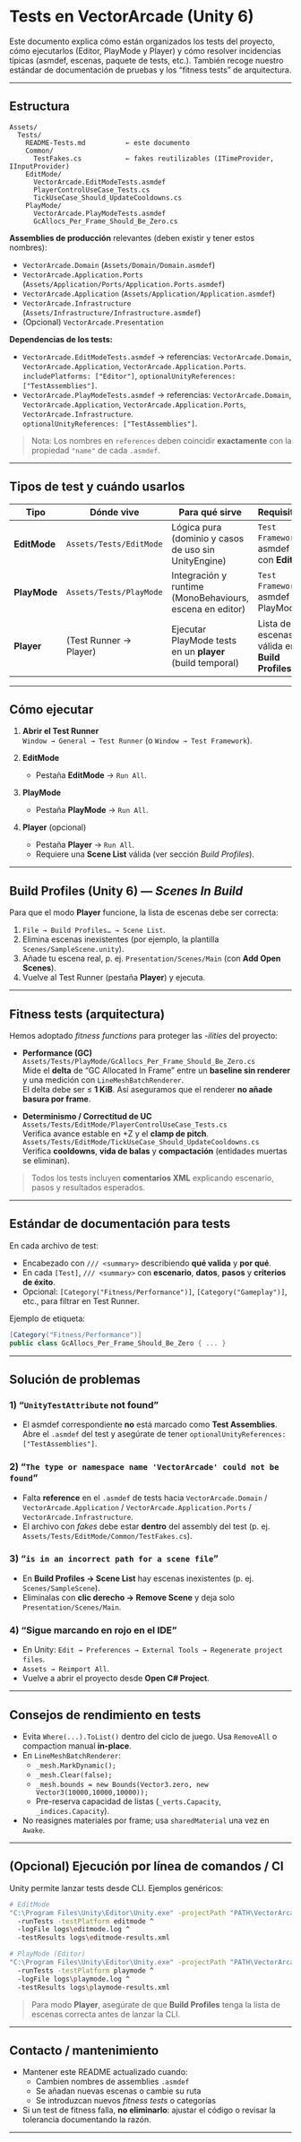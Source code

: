 # Tests en VectorArcade (Unity 6)

Este documento explica cómo están organizados los tests del proyecto, cómo ejecutarlos (Editor, PlayMode y Player) y cómo resolver incidencias típicas (asmdef, escenas, paquete de tests, etc.). También recoge nuestro estándar de documentación de pruebas y los “fitness tests” de arquitectura.

---

## Estructura

```
Assets/
  Tests/
    README-Tests.md          ← este documento
    Common/
      TestFakes.cs           ← fakes reutilizables (ITimeProvider, IInputProvider)
    EditMode/
      VectorArcade.EditModeTests.asmdef
      PlayerControlUseCase_Tests.cs
      TickUseCase_Should_UpdateCooldowns.cs
    PlayMode/
      VectorArcade.PlayModeTests.asmdef
      GcAllocs_Per_Frame_Should_Be_Zero.cs
```

**Assemblies de producción** relevantes (deben existir y tener estos nombres):

- `VectorArcade.Domain` (`Assets/Domain/Domain.asmdef`)
- `VectorArcade.Application.Ports` (`Assets/Application/Ports/Application.Ports.asmdef`)
- `VectorArcade.Application` (`Assets/Application/Application.asmdef`)
- `VectorArcade.Infrastructure` (`Assets/Infrastructure/Infrastructure.asmdef`)
- (Opcional) `VectorArcade.Presentation`

**Dependencias de los tests:**

- `VectorArcade.EditModeTests.asmdef` → referencias: `VectorArcade.Domain`, `VectorArcade.Application`, `VectorArcade.Application.Ports`.  
  `includePlatforms: ["Editor"]`, `optionalUnityReferences: ["TestAssemblies"]`.
- `VectorArcade.PlayModeTests.asmdef` → referencias: `VectorArcade.Domain`, `VectorArcade.Application`, `VectorArcade.Application.Ports`, `VectorArcade.Infrastructure`.  
  `optionalUnityReferences: ["TestAssemblies"]`.

> Nota: Los nombres en `references` deben coincidir **exactamente** con la propiedad `"name"` de cada `.asmdef`.

---

## Tipos de test y cuándo usarlos

| Tipo         | Dónde vive              | Para qué sirve                                            | Requisitos                                    |
| ------------ | ----------------------- | --------------------------------------------------------- | --------------------------------------------- |
| **EditMode** | `Assets/Tests/EditMode` | Lógica pura (dominio y casos de uso sin UnityEngine)      | `Test Framework`, asmdef con **Editor**       |
| **PlayMode** | `Assets/Tests/PlayMode` | Integración y runtime (MonoBehaviours, escena en editor)  | `Test Framework`, asmdef de PlayMode          |
| **Player**   | (Test Runner → Player)  | Ejecutar PlayMode tests en un **player** (build temporal) | Lista de escenas válida en **Build Profiles** |

---

## Cómo ejecutar

1. **Abrir el Test Runner**  
   `Window → General → Test Runner` (o `Window → Test Framework`).

2. **EditMode**

   - Pestaña **EditMode** → `Run All`.

3. **PlayMode**

   - Pestaña **PlayMode** → `Run All`.

4. **Player** (opcional)
   - Pestaña **Player** → `Run All`.
   - Requiere una **Scene List** válida (ver sección _Build Profiles_).

---

## Build Profiles (Unity 6) — _Scenes In Build_

Para que el modo **Player** funcione, la lista de escenas debe ser correcta:

1. `File → Build Profiles… → Scene List`.
2. Elimina escenas inexistentes (por ejemplo, la plantilla `Scenes/SampleScene.unity`).
3. Añade tu escena real, p. ej. `Presentation/Scenes/Main` (con **Add Open Scenes**).
4. Vuelve al Test Runner (pestaña **Player**) y ejecuta.

---

## Fitness tests (arquitectura)

Hemos adoptado _fitness functions_ para proteger las _-ilities_ del proyecto:

- **Performance (GC)**  
  `Assets/Tests/PlayMode/GcAllocs_Per_Frame_Should_Be_Zero.cs`  
  Mide el **delta** de “GC Allocated In Frame” entre un **baseline sin renderer** y una medición con `LineMeshBatchRenderer`.  
  El delta debe ser ≤ **1 KiB**. Así aseguramos que el renderer **no añade basura por frame**.

- **Determinismo / Correctitud de UC**  
  `Assets/Tests/EditMode/PlayerControlUseCase_Tests.cs`  
  Verifica avance estable en +Z y el **clamp de pitch**.  
  `Assets/Tests/EditMode/TickUseCase_Should_UpdateCooldowns.cs`  
  Verifica **cooldowns**, **vida de balas** y **compactación** (entidades muertas se eliminan).

> Todos los tests incluyen **comentarios XML** explicando escenario, pasos y resultados esperados.

---

## Estándar de documentación para tests

En cada archivo de test:

- Encabezado con `/// <summary>` describiendo **qué valida** y **por qué**.
- En cada `[Test]`, `/// <summary>` con **escenario**, **datos**, **pasos** y **criterios de éxito**.
- Opcional: `[Category("Fitness/Performance")]`, `[Category("Gameplay")]`, etc., para filtrar en Test Runner.

Ejemplo de etiqueta:

```csharp
[Category("Fitness/Performance")]
public class GcAllocs_Per_Frame_Should_Be_Zero { ... }
```

---

## Solución de problemas

### 1) “`UnityTestAttribute` not found”

- El asmdef correspondiente **no** está marcado como **Test Assemblies**.  
  Abre el `.asmdef` del test y asegúrate de tener `optionalUnityReferences: ["TestAssemblies"]`.

### 2) “`The type or namespace name 'VectorArcade' could not be found`”

- Falta **reference** en el `.asmdef` de tests hacia `VectorArcade.Domain` / `VectorArcade.Application` / `VectorArcade.Application.Ports` / `VectorArcade.Infrastructure`.
- El archivo con _fakes_ debe estar **dentro** del assembly del test (p. ej. `Assets/Tests/EditMode/Common/TestFakes.cs`).

### 3) “`is in an incorrect path for a scene file`”

- En **Build Profiles → Scene List** hay escenas inexistentes (p. ej. `Scenes/SampleScene`).
- Elimínalas con **clic derecho → Remove Scene** y deja solo `Presentation/Scenes/Main`.

### 4) “Sigue marcando en rojo en el IDE”

- En Unity: `Edit → Preferences → External Tools → Regenerate project files`.
- `Assets → Reimport All`.
- Vuelve a abrir el proyecto desde **Open C# Project**.

---

## Consejos de rendimiento en tests

- Evita `Where(...).ToList()` dentro del ciclo de juego. Usa `RemoveAll` o compaction manual **in-place**.
- En `LineMeshBatchRenderer`:
  - `_mesh.MarkDynamic();`
  - `_mesh.Clear(false);`
  - `_mesh.bounds = new Bounds(Vector3.zero, new Vector3(10000,10000,10000));`
  - Pre-reserva capacidad de listas (`_verts.Capacity`, `_indices.Capacity`).
- No reasignes materiales por frame; usa `sharedMaterial` una vez en `Awake`.

---

## (Opcional) Ejecución por línea de comandos / CI

Unity permite lanzar tests desde CLI. Ejemplos genéricos:

```bash
# EditMode
"C:\Program Files\Unity\Editor\Unity.exe" -projectPath "PATH\VectorArcade" ^
  -runTests -testPlatform editmode ^
  -logFile logs\editmode.log ^
  -testResults logs\editmode-results.xml

# PlayMode (Editor)
"C:\Program Files\Unity\Editor\Unity.exe" -projectPath "PATH\VectorArcade" ^
  -runTests -testPlatform playmode ^
  -logFile logs\playmode.log ^
  -testResults logs\playmode-results.xml
```

> Para modo **Player**, asegúrate de que **Build Profiles** tenga la lista de escenas correcta antes de lanzar la CLI.

---

## Contacto / mantenimiento

- Mantener este README actualizado cuando:
  - Cambien nombres de assemblies `.asmdef`
  - Se añadan nuevas escenas o cambie su ruta
  - Se introduzcan nuevos _fitness tests_ o categorías
- Si un test de fitness falla, **no eliminarlo**: ajustar el código o revisar la tolerancia documentando la razón.

---

